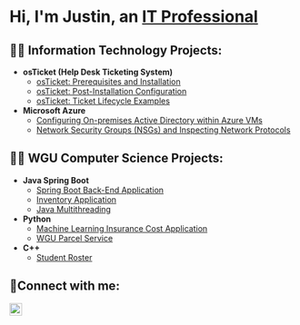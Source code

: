 <h1>Hi, I'm Justin, an <a href="https://linkedin.com/in/justin-golay-50361b56">IT Professional</a></h1>

<h2>👨‍💻 Information Technology Projects:</h2>

- <b>osTicket (Help Desk Ticketing System)</b>
  - [osTicket: Prerequisites and Installation](https://github.com/joshmadakorcc/osticket-prereqs)
  - [osTicket: Post-Installation Configuration](https://github.com/joshmadakorcc/post-install-config)
  - [osTicket: Ticket Lifecycle Examples](https://github.com/joshmadakorcc/ticket-lifecycle)
- <b>Microsoft Azure</b>
  - [Configuring On-premises Active Directory within Azure VMs](https://github.com/joshmadakorcc/configure-ad)
  - [Network Security Groups (NSGs) and Inspecting Network Protocols](https://github.com/joshmadakorcc/azure-network-protocols)
 

 
<h2>👨‍💻 WGU Computer Science Projects:</h2>

- <b>Java Spring Boot</b>
  - [Spring Boot Back-End Application](https://github.com/golayjustin/spring-boot-back-end/tree/main)
  - [Inventory Application](https://github.com/golayjustin/inventory-application/tree/main)
  - [Java Multithreading](https://github.com/golayjustin/java-multithreading/tree/main)
- <b>Python</b>
  - [Machine Learning Insurance Cost Application](https://github.com/golayjustin/machine-learning-insurance-cost)
  - [WGU Parcel Service](https://github.com/golayjustin/wgu-parcel-service)
- <b>C++</b>
  - [Student Roster](https://github.com/golayjustin/student-roster)


<h2>🤳Connect with me:</h2>






[<img align="left" alt="Justin | LinkedIn" width="22px" src="https://cdn.jsdelivr.net/npm/simple-icons@v3/icons/linkedin.svg" />][linkedin]


[linkedin]: https://linkedin.com/in/justin-golay-50361b56
